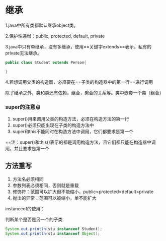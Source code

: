 # 继承

1.java中所有类都默认继承object类。

2.保护性递增：public, protected, default, private

3.java中只有单继承，没有多继承，使用==关键字extends==表示。私有的private无法继承。

```java
public class Student extends Person{

}
```

4.若想调用父类的构造器，必须要在==子类的构造器中的第一行==进行调用

除了继承之外，类和类还有依赖，组合，聚合的关系等。类中嵌套一个类（组合）



### super的注意点

1. super()用来调用父类的构造方法，必须在构造方法的第一行
2. super()必须只能出现在子类的构造方法中
3. super和this不能同时在构造方法中调用，它们都要求是第一个

==注：super()和this()表示的都是调用构造方法，且它们都只能在构造器中调用，并且要求是第一个



## 方法重写

1. 方法名必须相同
2. 参数列表必须相同，否则就是重载
3. 修饰符：范围可以扩大但不能缩小，public>protected>default>private
4. 抛出的异常：范围可以被缩小，单不能扩大





instanceof的使用：

判断某个是否是另一个的子类

```java
System.out.println(stu instanceof Student);
System.out.println(stu instanceof Object);
```



